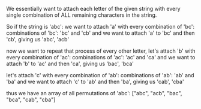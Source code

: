 We essentially want to attach each letter of the given string with
every single combination of ALL remaining characters in the string.

So if the string is 'abc':
we want to attach 'a' with every combination of 'bc':
	combinations of 'bc': 'bc' and 'cb'
	and we want to attach 'a' to 'bc' and then 'cb', giving 
	us 'abc', 'acb'

now we want to repeat that process of every other letter,
let's attach 'b' with every combination of 'ac':
	combinations of 'ac': 'ac' and 'ca'
	and we want to attach 'b' to 'ac' and then 'ca', giving 
	us 'bac', 'bca'

let's attach 'c' with every combination of 'ab':
	combinations of 'ab': 'ab' and 'ba'
	and we want to attach 'c' to 'ab' and then 'ba', giving 
	us 'cab', 'cba'

thus we have an array of all permutations of 'abc':
["abc", "acb", "bac", "bca", "cab", "cba"]